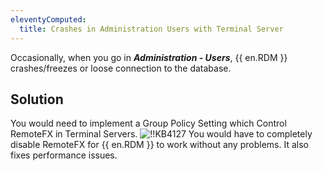 ```yaml
---
eleventyComputed:
  title: Crashes in Administration Users with Terminal Server
---
```

Occasionally, when you go in ***Administration - Users***, {{ en.RDM }} crashes/freezes or loose connection to the database.
## Solution
You would need to implement a Group Policy Setting which Control RemoteFX in Terminal Servers.
![!!KB4127](https://cdnweb.devolutions.net/docs/docs_en_kb_KB4127.png)
You would have to completely disable RemoteFX for {{ en.RDM }} to work without any problems. It also fixes performance issues.
